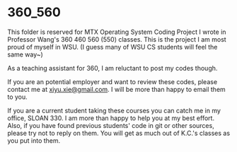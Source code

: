 # 360_560

This folder is reserved for MTX Operating System Coding Project I wrote in Professor Wang's 360 460 560 (550) classes. 
This is the project I am most proud of myself in WSU. (I guess many of WSU CS students will feel the same way~) 

As a teaching assistant for 360, I am reluctant to post my codes though. 

If you are an potential employer and want to review these codes, please contact me at xiyu.xie@gmail.com. 
I will be more than happy to email them to you. 

If you are a current student taking these courses you can catch me in my office, SLOAN 330.
I am more than happy to help you at my best effort.
Also, if you have found previous students' code in git or other sources, please try not to reply on them.
You will get as much out of K.C.'s classes as you put into them.


